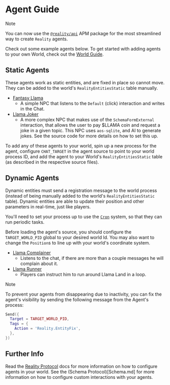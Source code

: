 # Agent Guide

> [!NOTE]
> You can now use the [`@reality/api`](https://apm.betteridea.dev/pkg?id=UEtFZarBGFKXjyNEHFm5JagOBW7Frij8ojk7BjkSbVE) APM package for the most streamlined way to create `Reality` agents.

Check out some example agents below. To get started with adding agents to your own World, check out the [World Guide](WorldGuide.md).

## Static Agents

These agents work as static entities, and are fixed in place so cannot move. They can be added to the world's `RealityEntitiesStatic` table manually.

- [Fantasy Llama](../process/npc/rpgland/FantasyLlama.lua)
  - A simple NPC that listens to the `Default` (click) interaction and writes in the Chat.
- [Llama Joker](../process/npc/palmisland/LlamaJoker.lua)
  - A more complex NPC that makes use of the `SchemaFormExternal` interaction, that allows the user to pay $LLAMA coin and request a joke in a given topic. This NPC uses `aos-sqlite`, and AI to generate jokes. See the source code for more details on how to set this up.

To add any of these agents to your world, spin up a new process for the agent, configure `CHAT_TARGET` in the agent source to point to your world process ID, and add the agent to your World's `RealityEntitiesStatic` table (as described in the respective source files).

## Dynamic Agents

Dynamic entities must send a registration message to the world process (instead of being manually added to the world's `RealityEntitiesStatic` table). Dynamic entities are able to update their position and other parameters in real-time, just like players.

You'll need to set your process up to use the [`Cron`](https://cookbook_ao.g8way.io/references/cron.html) system, so that they can run periodic tasks.

Before loading the agent's source, you should configure the `TARGET_WORLD_PID` global to your desired world Id. You may also want to change the `Position`s to line up with your world's coordinate system.

- [Llama Complainer](../process/npc/LlamaComplainer.lua)
  - Listens to the chat, if there are more than a couple messages he will complain about it.
- [Llama Runner](../process/npc/LlamaRunner.lua)
  - Players can instruct him to run around Llama Land in a loop.

> [!NOTE]
> To prevent your agents from disappearing due to inactivity, you can fix the agent's visibility by sending the following message from the Agent's process:

```lua
Send({
  Target = TARGET_WORLD_PID,
  Tags = {
    Action = 'Reality.EntityFix',
  },
})
```

## Further Info

Read the [Reality Protocol](Reality.md) docs for more information on how to configure agents in your world. See the (Schema Protocol)[Schema.md] for more information on how to configure custom interactions with your agents.
